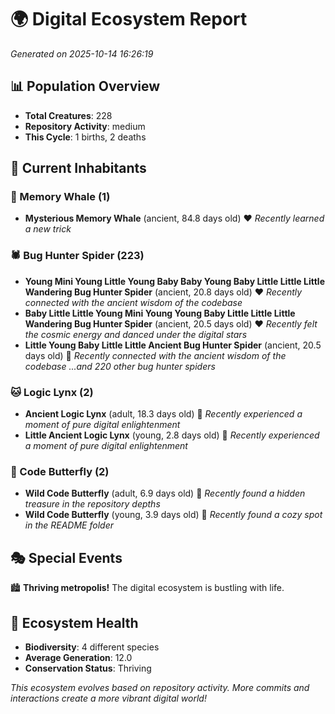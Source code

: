 # 🌍 Digital Ecosystem Report
*Generated on 2025-10-14 16:26:19*

## 📊 Population Overview
- **Total Creatures**: 228
- **Repository Activity**: medium
- **This Cycle**: 1 births, 2 deaths

## 👥 Current Inhabitants

### 🐋 Memory Whale (1)
- **Mysterious Memory Whale** (ancient, 84.8 days old) ❤️
  *Recently learned a new trick*

### 🕷️ Bug Hunter Spider (223)
- **Young Mini Young Little Young Baby Baby Young Baby Little Little Little Wandering Bug Hunter Spider** (ancient, 20.8 days old) ❤️
  *Recently connected with the ancient wisdom of the codebase*
- **Baby Little Little Young Mini Young Young Baby Little Little Little Wandering Bug Hunter Spider** (ancient, 20.5 days old) ❤️
  *Recently felt the cosmic energy and danced under the digital stars*
- **Little Young Baby Little Little Ancient Bug Hunter Spider** (ancient, 20.5 days old) 💛
  *Recently connected with the ancient wisdom of the codebase*
  *...and 220 other bug hunter spiders*

### 🐱 Logic Lynx (2)
- **Ancient Logic Lynx** (adult, 18.3 days old) 💚
  *Recently experienced a moment of pure digital enlightenment*
- **Little Ancient Logic Lynx** (young, 2.8 days old) 💚
  *Recently experienced a moment of pure digital enlightenment*

### 🦋 Code Butterfly (2)
- **Wild Code Butterfly** (adult, 6.9 days old) 💚
  *Recently found a hidden treasure in the repository depths*
- **Wild Code Butterfly** (young, 3.9 days old) 💚
  *Recently found a cozy spot in the README folder*

## 🎭 Special Events

🏙️ **Thriving metropolis!** The digital ecosystem is bustling with life.

## 🔬 Ecosystem Health
- **Biodiversity**: 4 different species
- **Average Generation**: 12.0
- **Conservation Status**: Thriving

*This ecosystem evolves based on repository activity. More commits and interactions create a more vibrant digital world!*
